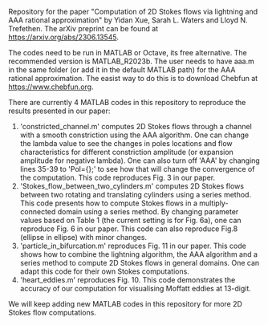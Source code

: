 Repository for the paper "Computation of 2D Stokes flows via lightning and AAA rational approximation" by Yidan Xue, Sarah L. Waters and Lloyd N. Trefethen. The arXiv preprint can be found at https://arxiv.org/abs/2306.13545.

The codes need to be run in MATLAB or Octave, its free alternative. The recommended version is MATLAB_R2023b. The user needs to have aaa.m in the same folder (or add it in the default MATLAB path) for the AAA rational approximation. The easist way to do this is to download Chebfun at https://www.chebfun.org. 

There are currently 4 MATLAB codes in this repository to reproduce the results presented in our paper:
1) 'constricted_channel.m' computes 2D Stokes flows through a channel with a smooth constriction using the AAA algorithm. One can change the lambda value to see the changes in poles locations and flow characteristics for different constriction amplitude (or expansion amplitude for negative lambda). One can also turn off 'AAA' by changing lines 35-39 to 'Pol={};' to see how that will change the convergence of the computation. This code reproduces Fig. 3 in our paper.
2) 'Stokes_flow_between_two_cylinders.m' computes 2D Stokes flows between two rotating and translating cylinders using a series method. This code presents how to compute Stokes flows in a multiply-connected domain using a series method. By changing parameter values based on Table 1 (the current setting is for Fig. 6a), one can reproduce Fig. 6 in our paper. This code can also reproduce Fig.8 (ellipse in ellipse) with minor changes.
3) 'particle_in_bifurcation.m' reproduces Fig. 11 in our paper. This code shows how to combine the lightning algorithm, the AAA algorithm and a series method to compute 2D Stokes flows in general domains. One can adapt this code for their own Stokes computations.
4) 'heart_eddies.m' reproduces Fig. 10. This code demonstrates the accuracy of our computation for visualising Moffatt eddies at 13-digit.

We will keep adding new MATLAB codes in this repository for more 2D Stokes flow computations.
